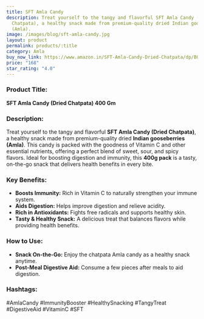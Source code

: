 ```yaml
---
title: SFT Amla Candy
description: Treat yourself to the tangy and flavorful SFT Amla Candy (Dried
  Chatpata), a healthy snack made from premium-quality dried Indian gooseberries
  (Amla).
image: /images/blog/sft-amla-candy.jpg
layout: product
permalink: products/:title
category: Amla
buy_now_link: https://www.amazon.in/SFT-Amla-Candy-Dried-Chatpata/dp/B09P3XG8S9/ref=sr_1_29?crid=9NCKR3RZI9QI&tag=m0150-21
price: "168"
star_rating: "4.0"
---
```

### Product Title:
**SFT Amla Candy (Dried Chatpata) 400 Gm**

### Description:
Treat yourself to the tangy and flavorful **SFT Amla Candy (Dried Chatpata)**, a healthy snack made from premium-quality dried **Indian gooseberries (Amla)**. This candy is packed with the goodness of Vitamin C and other essential nutrients, offering a perfect blend of sweet, sour, and spicy flavors. Ideal for boosting digestion and immunity, this **400g pack** is a tasty, on-the-go snack that delivers health benefits in every bite.

### Key Benefits:
- **Boosts Immunity:** Rich in Vitamin C to naturally strengthen your immune system.
- **Aids Digestion:** Helps improve digestion and relieve acidity.
- **Rich in Antioxidants:** Fights free radicals and supports healthy skin.
- **Tasty & Healthy Snack:** A delicious treat that balances flavors while providing health benefits.

### How to Use:
- **Snack On-the-Go:** Enjoy the chatpata Amla candy as a healthy snack anytime.
- **Post-Meal Digestive Aid:** Consume a few pieces after meals to aid digestion.

### Hashtags:
#AmlaCandy #ImmunityBooster #HealthySnacking #TangyTreat #DigestiveAid #VitaminC #SFT
